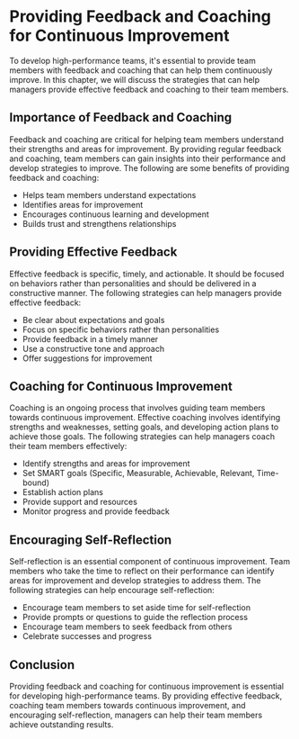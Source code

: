 Providing Feedback and Coaching for Continuous Improvement
========================================================================================================

To develop high-performance teams, it's essential to provide team members with feedback and coaching that can help them continuously improve. In this chapter, we will discuss the strategies that can help managers provide effective feedback and coaching to their team members.

Importance of Feedback and Coaching
-----------------------------------

Feedback and coaching are critical for helping team members understand their strengths and areas for improvement. By providing regular feedback and coaching, team members can gain insights into their performance and develop strategies to improve. The following are some benefits of providing feedback and coaching:

* Helps team members understand expectations
* Identifies areas for improvement
* Encourages continuous learning and development
* Builds trust and strengthens relationships

Providing Effective Feedback
----------------------------

Effective feedback is specific, timely, and actionable. It should be focused on behaviors rather than personalities and should be delivered in a constructive manner. The following strategies can help managers provide effective feedback:

* Be clear about expectations and goals
* Focus on specific behaviors rather than personalities
* Provide feedback in a timely manner
* Use a constructive tone and approach
* Offer suggestions for improvement

Coaching for Continuous Improvement
-----------------------------------

Coaching is an ongoing process that involves guiding team members towards continuous improvement. Effective coaching involves identifying strengths and weaknesses, setting goals, and developing action plans to achieve those goals. The following strategies can help managers coach their team members effectively:

* Identify strengths and areas for improvement
* Set SMART goals (Specific, Measurable, Achievable, Relevant, Time-bound)
* Establish action plans
* Provide support and resources
* Monitor progress and provide feedback

Encouraging Self-Reflection
---------------------------

Self-reflection is an essential component of continuous improvement. Team members who take the time to reflect on their performance can identify areas for improvement and develop strategies to address them. The following strategies can help encourage self-reflection:

* Encourage team members to set aside time for self-reflection
* Provide prompts or questions to guide the reflection process
* Encourage team members to seek feedback from others
* Celebrate successes and progress

Conclusion
----------

Providing feedback and coaching for continuous improvement is essential for developing high-performance teams. By providing effective feedback, coaching team members towards continuous improvement, and encouraging self-reflection, managers can help their team members achieve outstanding results.
